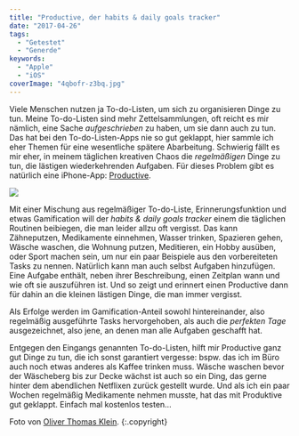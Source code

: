 ```yaml
---
title: "Productive, der habits & daily goals tracker"
date: "2017-04-26"
tags:
  - "Getestet"
  - "Generde"
keywords:
  - "Apple"
  - "iOS"
coverImage: "4qbofr-z3bq.jpg"
---
```


Viele Menschen nutzen ja To-do-Listen, um sich zu organisieren Dinge zu tun. Meine To-do-Listen sind mehr Zettelsammlungen, oft reicht es mir nämlich, eine Sache _aufgeschrieben_ zu haben, um sie dann auch zu tun. Das hat bei den To-do-Listen-Apps nie so gut geklappt, hier sammle ich eher Themen für eine wesentliche spätere Abarbeitung. Schwierig fällt es mir eher, in meinem täglichen kreativen Chaos die _regelmäßigen_ Dinge zu tun, die lästigen wiederkehrenden Aufgaben. Für dieses Problem gibt es natürlich eine iPhone-App: [Productive](http://productiveapp.io/).

![](/img/productive-1-169x300.jpg)

Mit einer Mischung aus regelmäßiger To-do-Liste, Erinnerungsfunktion und etwas Gamification will der _habits & daily goals tracker_ einem die täglichen Routinen beibiegen, die man leider allzu oft vergisst. Das kann Zähneputzen, Medikamente einnehmen, Wasser trinken, Spazieren gehen, Wäsche waschen, die Wohnung putzen, Meditieren, ein Hobby ausüben, oder Sport machen sein, um nur ein paar Beispiele aus den vorbereiteten Tasks zu nennen. Natürlich kann man auch selbst Aufgaben hinzufügen. Eine Aufgabe enthält, neben ihrer Beschreibung, einen Zeitplan wann und wie oft sie auszuführen ist. Und so zeigt und erinnert einen Productive dann für dahin an die kleinen lästigen Dinge, die man immer vergisst.

Als Erfolge werden im Gamification-Anteil sowohl hintereinander, also regelmäßig ausgeführte Tasks hervorgehoben, als auch die _perfekten Tage_ ausgezeichnet, also jene, an denen man alle Aufgaben geschafft hat.

Entgegen den Eingangs genannten To-do-Listen, hilft mir Productive ganz gut Dinge zu tun, die ich sonst garantiert vergesse: bspw. das ich im Büro auch noch etwas anderes als Kaffee trinken muss. Wäsche waschen bevor der Wäscheberg bis zur Decke wächst ist auch so ein Ding, das gerne hinter dem abendlichen Netflixen zurück gestellt wurde. Und als ich ein paar Wochen regelmäßig Medikamente nehmen musste, hat das mit Produktive gut geklappt. Einfach mal kostenlos testen…

Foto von [Oliver Thomas Klein](https://unsplash.com/@oliverthomasklein). {:.copyright}
